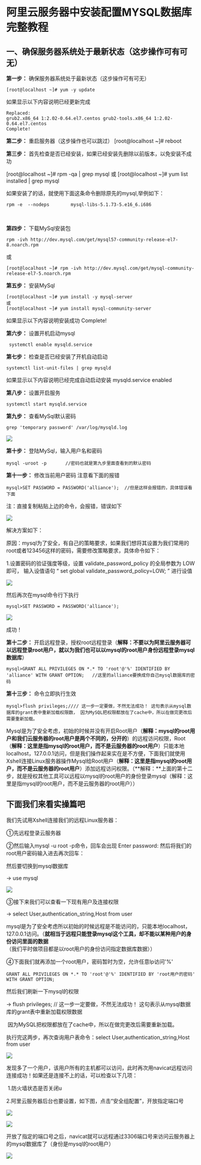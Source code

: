 # 阿里云服务器中安装配置MYSQL数据库完整教程

##  一、确保服务器系统处于最新状态（这步操作可有可无）



 **第一步：** 确保服务器系统处于最新状态（这步操作可有可无）

```
[root@localhost ~]# yum -y update
```

如果显示以下内容说明已经更新完成

```
Replaced:
grub2.x86_64 1:2.02-0.64.el7.centos grub2-tools.x86_64 1:2.02-0.64.el7.centos
Complete!
```

 **第二步：** 重启服务器（这步操作也可以跳过）
[root@localhost ~]# reboot

**第三步：** 首先检查是否已经安装，如果已经安装先删除以前版本，以免安装不成功

[root@localhost ~]# rpm -qa | grep mysql
或
[root@localhost ~]# yum list installed | grep mysql

如果安装了的话，就使用下面这条命令删除原先的mysql,举例如下：

```
rpm -e  --nodeps        mysql-libs-5.1.73-5.e16_6.i686  
```

​          

**第四步：** 下载MySql安装包

```
rpm -ivh http://dev.mysql.com/get/mysql57-community-release-el7-8.noarch.rpm
```

或

```
[root@localhost ~]# rpm -ivh http://dev.mysql.com/get/mysql-community-release-el7-5.noarch.rpm
```

**第五步：** 安装MySql

```
[root@localhost ~]# yum install -y mysql-server
或
[root@localhost ~]# yum install mysql-community-server
```

如果显示以下内容说明安装成功
Complete!

**第六步：** 设置开机启动mysql

```
 systemctl enable mysqld.service
```

**第七步：** 检查是否已经安装了开机自动启动

```
systemctl list-unit-files | grep mysqld
```

如果显示以下内容说明已经完成自动启动安装
mysqld.service enabled

**第八步：** 设置开启服务

```
systemctl start mysqld.service
```

**第九步：** 查看MySql默认密码

```
grep 'temporary password' /var/log/mysqld.log   
```

![](https://javaalliance.oss-cn-shenzhen.aliyuncs.com/img/20190519133729.png)

**第十步：** 登陆MySql，输入用户名和密码

```
mysql -uroot -p       //密码也就是第九步里面查看到的默认密码
```

**第十一步：** 修改当前用户密码    注意看下面的报错

```
mysql>SET PASSWORD = PASSWORD('alliance');  //但是这样会报错的，具体错误看下面
```

注：直接复制粘贴上边的命令，会报错，错误如下

![](https://javaalliance.oss-cn-shenzhen.aliyuncs.com/img/20190519135025.png)

解决方案如下：

原因：mysql为了安全，有自己的策略要求，如果我们想将其设置为我们常用的root或者123456这样的密码，需要修改策略要求，具体命令如下：

1.设置密码的验证强度等级，设置 validate_password_policy 的全局参数为 LOW 即可，
输入设值语句 “ set global validate_password_policy=LOW; ” 进行设值

![](https://javaalliance.oss-cn-shenzhen.aliyuncs.com/img/20190519140604.png)

然后再次在mysql命令行下执行

```
mysql>SET PASSWORD = PASSWORD('alliance'); 
```

![](https://javaalliance.oss-cn-shenzhen.aliyuncs.com/img/20190519142214.png)

成功！



**第十二步：** 开启远程登录，授权root远程登录（**解释：不要以为阿里云服务器可以远程登录root用户，就以为我们也可以以mysql的root用户身份远程登录mysql数据库**）

```
mysql>GRANT ALL PRIVILEGES ON *.* TO 'root'@'%' IDENTIFIED BY 'alliance' WITH GRANT OPTION;   //这里的alliance要换成你自己mysql数据库的密码
```

**第十三步：** 命令立即执行生效

```
mysql>flush privileges;//// 这一步一定要做，不然无法成功！ 这句表示从mysql数据库的grant表中重新加载权限数， 因为MySQL把权限都放在了cache中，所以在做完更改后需要重新加载。
```

Mysql是为了安全考虑，初始的时候并没有开启Root用户（**解释：mysql的root用户和我们云服务器的root用户是两个不同的，分开的**）的远程访问权限，Root（**解释：这里是指mysql的root用户，而不是云服务器的root用户**）只能本地localhost，127.0.0.1访问，但是我们操作起来实在是不方便，下面我们就使用Xshell连接Linux服务器操作Mysql给Root用户（**解释：这里是指mysql的root用户，而不是云服务器的root用户**）添加远程访问权限。（**解释：**上面的第十二步，就是授权其他工具可以远程以mysql的root用户的身份登录mysql（解释：这里是指mysql的root用户，而不是云服务器的root用户））



## 下面我们来看实操篇吧

我们先试用Xshell连接我们的远程Linux服务器：

  ①先远程登录云服务器

 ②然后输入mysql -u root -p命令，回车会出现 Enter password: 然后将我们的root用户密码输入进去再次回车：

然后要切换到mysql数据库

-> use mysql

![](https://javaalliance.oss-cn-shenzhen.aliyuncs.com/img/20190519150457.png)

③接下来我们可以查看一下现有用户及连接权限

   -> select  User,authentication_string,Host from user

mysql是为了安全考虑所以初始的时候远程是不能访问的，只能本地localhost，127.0.0.1访问。（**就相当于远程只能登录mysql这个工具，却不能以某种用户的身份访问里面的数据**（我们平时做项目都是以root用户的身份访问指定数据库数据））



④下面我们就再添加一个root用户，密码暂时为空，允许任意Ip访问'%'   

```
GRANT ALL PRIVILEGES ON *.* TO 'root'@'%' IDENTIFIED BY 'root用户的密码' WITH GRANT OPTION;
```

 然后我们刷新一下mysql的权限

-> flush privileges;   // 这一步一定要做，不然无法成功！ 这句表示从mysql数据库的grant表中重新加载权限数据

​                           因为MySQL把权限都放在了cache中，所以在做完更改后需要重新加载。

执行完这两步，再次查询用户表命令：select  User,authentication_string,Host from user

![](https://javaalliance.oss-cn-shenzhen.aliyuncs.com/img/20190519154500.png)

 发现多了一个用户，该用户所有的主机都可以访问，此时再次用navicat远程访问连接成功！如果还是连接不上的话，可以检查以下几项：

​    1.防火墙状态是否关闭u

​    2.阿里云服务器后台也要设置，如下图，点击“安全组配置”，开放指定端口号

   ![](https://javaalliance.oss-cn-shenzhen.aliyuncs.com/img/20190519154815.png)

![](https://javaalliance.oss-cn-shenzhen.aliyuncs.com/img/20190519155050.png)

开放了指定的端口号之后，navicat就可以远程通过3306端口号来访问云服务器上的mysql数据库了（身份是mysql的root用户）

![](https://javaalliance.oss-cn-shenzhen.aliyuncs.com/img/20190519155132.png)
